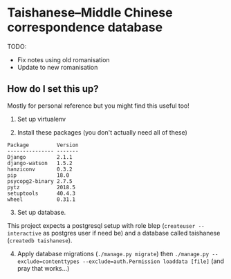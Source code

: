 # Taishanese–Middle Chinese correspondence database

TODO:
* Fix notes using old romanisation
* Update to new romanisation

## How do I set this up?

Mostly for personal reference but you might find this useful too!

1. Set up virtualenv

2. Install these packages (you don't actually need all of these)

```
Package         Version
--------------- -------
Django          2.1.1
django-watson   1.5.2
hanziconv       0.3.2
pip             18.0
psycopg2-binary 2.7.5
pytz            2018.5
setuptools      40.4.3
wheel           0.31.1
```

3. Set up database.

This project expects a postgresql setup with role blep (`createuser
--interactive` as postgres user if need be) and a database called taishanese
(`createdb taishanese`).

4. Apply database migrations (`./manage.py migrate`) then `./manage.py
   --exclude=contenttypes --exclude=auth.Permission loaddata [file]` (and pray
   that works...)
